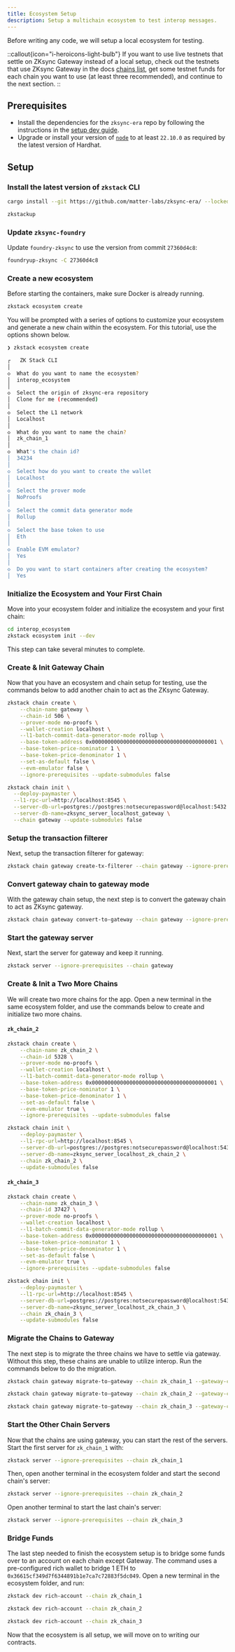 ```yaml
---
title: Ecosystem Setup
description: Setup a multichain ecosystem to test interop messages.
---
```


Before writing any code, we will setup a local ecosystem for testing.

::callout{icon="i-heroicons-light-bulb"}
If you want to use live testnets that settle on ZKsync Gateway instead of a local setup,
check out the testnets that use ZKsync Gateway in the docs [chains list](https://docs.zksync.io/zksync-network/environment),
get some testnet funds for each chain you want to use (at least three recommended),
and continue to the next section.
::

## Prerequisites

- Install the dependencies for the `zksync-era` repo by following the instructions in the [setup dev guide](https://github.com/matter-labs/zksync-era/blob/main/docs/src/guides/setup-dev.md).
- Upgrade or install your version of [`node`](https://nodejs.org/) to at least `22.10.0` as required by the latest version of Hardhat.

## Setup

### Install the latest version of `zkstack` CLI

```bash
cargo install --git https://github.com/matter-labs/zksync-era/ --locked zkstack --force
```

```bash
zkstackup
```

### Update `zksync-foundry`

Update `foundry-zksync` to use the version from commit `27360d4c8`:

<!-- // cspell: disable -->
```bash
foundryup-zksync -C 27360d4c8
```
<!-- // cspell: enable -->

### Create a new ecosystem

Before starting the containers, make sure Docker is already running.

```bash
zkstack ecosystem create
```

You will be prompted with a series of options to customize your ecosystem and generate a new chain within the ecosystem.
For this tutorial, use the options shown below.

```bash
❯ zkstack ecosystem create

┌   ZK Stack CLI
│
◇  What do you want to name the ecosystem?
│  interop_ecosystem
│
◇  Select the origin of zksync-era repository
│  Clone for me (recommended)
│
◇  Select the L1 network
│  Localhost
│
◇  What do you want to name the chain?
│  zk_chain_1
│
◇  What's the chain id?
│  34234
│
◇  Select how do you want to create the wallet
│  Localhost
│
◇  Select the prover mode
│  NoProofs
│
◇  Select the commit data generator mode
│  Rollup
│
◇  Select the base token to use
│  Eth
│
◇  Enable EVM emulator?
│  Yes
│
◇  Do you want to start containers after creating the ecosystem?
│  Yes
```

### Initialize the Ecosystem and Your First Chain

Move into your ecosystem folder and initialize the ecosystem and your first chain:

```bash
cd interop_ecosystem
zkstack ecosystem init --dev
```

This step can take several minutes to complete.

### Create & Init Gateway Chain

Now that you have an ecosystem and chain setup for testing,
use the commands below to add another chain to act as the ZKsync Gateway.

```bash
zkstack chain create \
    --chain-name gateway \
    --chain-id 506 \
    --prover-mode no-proofs \
    --wallet-creation localhost \
    --l1-batch-commit-data-generator-mode rollup \
    --base-token-address 0x0000000000000000000000000000000000000001 \
    --base-token-price-nominator 1 \
    --base-token-price-denominator 1 \
    --set-as-default false \
    --evm-emulator false \
    --ignore-prerequisites --update-submodules false 
```

```bash
zkstack chain init \
  --deploy-paymaster \
  --l1-rpc-url=http://localhost:8545 \
  --server-db-url=postgres://postgres:notsecurepassword@localhost:5432 \
  --server-db-name=zksync_server_localhost_gateway \
  --chain gateway --update-submodules false
```

### Setup the transaction filterer

Next, setup the transaction filterer for gateway:

```bash
zkstack chain gateway create-tx-filterer --chain gateway --ignore-prerequisites
```

### Convert gateway chain to gateway mode

With the gateway chain setup, the next step is to convert the gateway chain to act as ZKsync gateway.

```bash
zkstack chain gateway convert-to-gateway --chain gateway --ignore-prerequisites
```

### Start the gateway server

Next, start the server for gateway and keep it running.

```bash
zkstack server --ignore-prerequisites --chain gateway
```

### Create & Init a Two More Chains

We will create two more chains for the app.
Open a new terminal in the same ecosystem folder,
and use the commands below to create and initialize two more chains.

#### `zk_chain_2`

```bash
zkstack chain create \
    --chain-name zk_chain_2 \
    --chain-id 5328 \
    --prover-mode no-proofs \
    --wallet-creation localhost \
    --l1-batch-commit-data-generator-mode rollup \
    --base-token-address 0x0000000000000000000000000000000000000001 \
    --base-token-price-nominator 1 \
    --base-token-price-denominator 1 \
    --set-as-default false \
    --evm-emulator true \
    --ignore-prerequisites --update-submodules false 
```

```bash
zkstack chain init \
    --deploy-paymaster \
    --l1-rpc-url=http://localhost:8545 \
    --server-db-url=postgres://postgres:notsecurepassword@localhost:5432 \
    --server-db-name=zksync_server_localhost_zk_chain_2 \
    --chain zk_chain_2 \
    --update-submodules false
```

#### `zk_chain_3`

```bash
zkstack chain create \
    --chain-name zk_chain_3 \
    --chain-id 37427 \
    --prover-mode no-proofs \
    --wallet-creation localhost \
    --l1-batch-commit-data-generator-mode rollup \
    --base-token-address 0x0000000000000000000000000000000000000001 \
    --base-token-price-nominator 1 \
    --base-token-price-denominator 1 \
    --set-as-default false \
    --evm-emulator true \
    --ignore-prerequisites --update-submodules false 
```

```bash
zkstack chain init \
    --deploy-paymaster \
    --l1-rpc-url=http://localhost:8545 \
    --server-db-url=postgres://postgres:notsecurepassword@localhost:5432 \
    --server-db-name=zksync_server_localhost_zk_chain_3 \
    --chain zk_chain_3 \
    --update-submodules false
```

### Migrate the Chains to Gateway

The next step is to migrate the three chains we have to settle via gateway.
Without this step, these chains are unable to utilize interop.
Run the commands below to do the migration.

```bash
zkstack chain gateway migrate-to-gateway --chain zk_chain_1 --gateway-chain-name gateway --ignore-prerequisites
```

```bash
zkstack chain gateway migrate-to-gateway --chain zk_chain_2 --gateway-chain-name gateway --ignore-prerequisites
```

```bash
zkstack chain gateway migrate-to-gateway --chain zk_chain_3 --gateway-chain-name gateway --ignore-prerequisites
```

### Start the Other Chain Servers

Now that the chains are using gateway, you can start the rest of the servers.
Start the first server for `zk_chain_1` with:

```bash
zkstack server --ignore-prerequisites --chain zk_chain_1
```

Then, open another terminal in the ecosystem folder and start the second chain's server:

```bash
zkstack server --ignore-prerequisites --chain zk_chain_2
```

Open another terminal to start the last chain's server:

```bash
zkstack server --ignore-prerequisites --chain zk_chain_3
```

### Bridge Funds

The last step needed to finish the ecosystem setup is to bridge some funds over to an account on each chain except Gateway.
The command uses a pre-configured rich wallet to bridge 1 ETH to `0x36615cf349d7f6344891b1e7ca7c72883f5dc049`.
Open a new terminal in the ecosystem folder, and run:

```bash
zkstack dev rich-account --chain zk_chain_1
```

```bash
zkstack dev rich-account --chain zk_chain_2
```

```bash
zkstack dev rich-account --chain zk_chain_3
```

Now that the ecosystem is all setup,
we will move on to writing our contracts.
